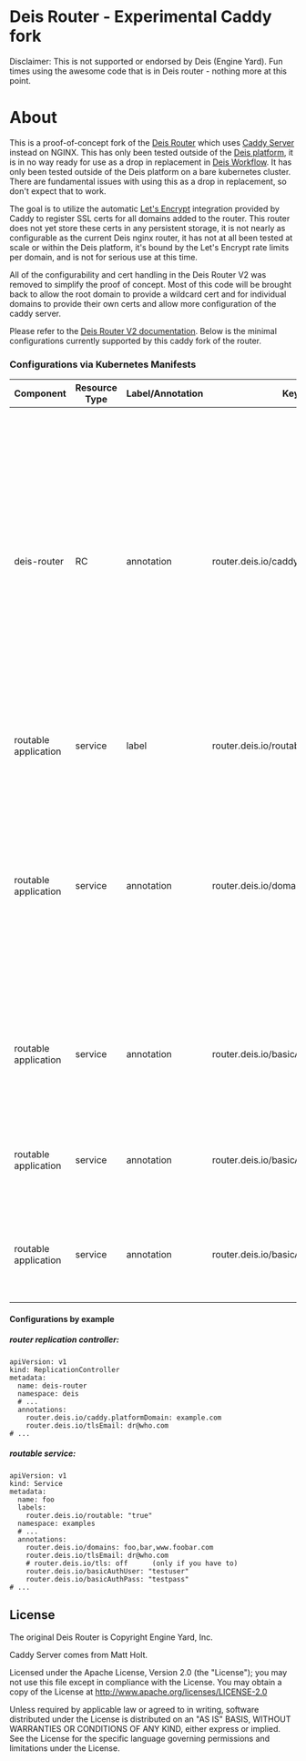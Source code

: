 # Deis Router - Experimental Caddy fork

Disclaimer: This is not supported or endorsed by Deis (Engine Yard). Fun times using the awesome code that is in Deis router - nothing more at this point.

# About

This is a proof-of-concept fork of the [Deis Router][deisrouter] which uses [Caddy Server][caddy] instead on NGINX. This has only been tested outside of the [Deis platform][deis], it is in no way ready for use as a drop in replacement in [Deis Workflow][deisworkflow]. It has only been tested outside of the Deis platform on a bare kubernetes cluster. There are fundamental issues with using this as a drop in replacement, so don't expect that to work.

The goal is to utilize the automatic [Let's Encrypt][letsencrypt] integration provided by Caddy to register SSL certs for all domains added to the router. This router does not yet store these certs in any persistent storage, it is not nearly as configurable as the current Deis nginx router, it has not at all been tested at scale or within the Deis platform, it's bound by the Let's Encrypt rate limits per domain, and is not for serious use at this time.

All of the configurability and cert handling in the Deis Router V2 was removed to simplify the proof of concept. Most of this code will be brought back to allow the root domain to provide a wildcard cert and for individual domains to provide their own certs and allow more configuration of the caddy server.

Please refer to the [Deis Router V2 documentation][deisrouter]. Below is the minimal configurations currently supported by this caddy fork of the router.

### Configurations via Kubernetes Manifests

| Component | Resource Type | Label/Annotation | Key | Description |
|-----------|---------------|------------|---------------|-------------|
| deis-router | RC | annotation| router.deis.io/caddy.platformDomain | This defines the router's platform domain.  Any domains added to a routable application _not_ containing the `.` character will be assumed to be subdomains of this platform domain.  Thus, for example, a platform domain of `example.com` coupled with a routable app counting `foo` among its domains will result in router configuration that routes traffic for `foo.example.com` to that application. |
| routable application | service | label | router.deis.io/routable | Only services that have a `routable` value of `"true"` will be tracked. |
| routable application | service | annotation | router.deis.io/domains | Comma-delimited list of domains for which traffic should be routed to the application.  These may be fully qualified (e.g. `foo.example.com`) or, if not containing any `.` character, will be considered subdomains of the router's domain, if that is defined. |
| routable application | service | annotation | router.deis.io/basicAuthPath | Defaults to "/", the path in which the basicAuthUser and basicAuthPass basic authentication should be enabled. |
| routable application | service | annotation | router.deis.io/basicAuthUser | If populated along with basicAuthPass, provides basic authentication with the username and password. |
| routable application | service | annotation | router.deis.io/basicAuthPass | If populated along with basicAuthUser, provides basic authentication with the username and password. |

#### Configurations by example

##### router replication controller:

```
apiVersion: v1
kind: ReplicationController
metadata:
  name: deis-router
  namespace: deis
  # ...
  annotations:
    router.deis.io/caddy.platformDomain: example.com
    router.deis.io/tlsEmail: dr@who.com
# ...
```

##### routable service:

```
apiVersion: v1
kind: Service
metadata:
  name: foo
  labels:
  	router.deis.io/routable: "true"
  namespace: examples
  # ...
  annotations:
    router.deis.io/domains: foo,bar,www.foobar.com
    router.deis.io/tlsEmail: dr@who.com
    # router.deis.io/tls: off      (only if you have to)
    router.deis.io/basicAuthUser: "testuser"
    router.deis.io/basicAuthPass: "testpass"
# ...
```

## License

The original Deis Router is Copyright Engine Yard, Inc.

Caddy Server comes from Matt Holt.

Licensed under the Apache License, Version 2.0 (the "License"); you may not use this file except in compliance with the License. You may obtain a copy of the License at <http://www.apache.org/licenses/LICENSE-2.0>

Unless required by applicable law or agreed to in writing, software distributed under the License is distributed on an "AS IS" BASIS, WITHOUT WARRANTIES OR CONDITIONS OF ANY KIND, either express or implied. See the License for the specific language governing permissions and limitations under the License.

[deis]: https://deis.com
[deisrouter]: https://github.com/deis/router/
[deisworkflow]: https://github.com/deis/workflow
[caddy]: https://caddyserver.com
[letsencrypt]: https://letsencrypt.org/

